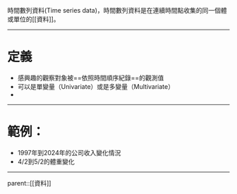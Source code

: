 時間數列資料(Time series data)，時間數列資料是在連續時間點收集的同一個體或單位的[[資料]]。
- - -
# 定義
- 感興趣的觀察對象被==依照時間順序紀錄==的觀測值
- 可以是單變量（Univariate）或是多變量（Multivariate）
- 
- - -
# 範例：
- 1997年到2024年的公司收入變化情況
- 4/2到5/2的體重變化
- - -
parent::[[資料]]
